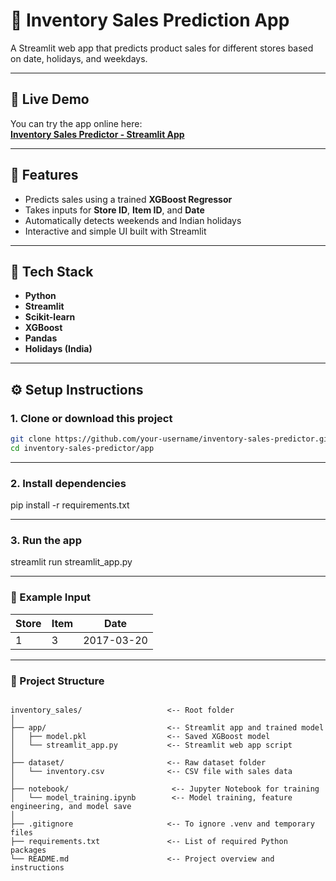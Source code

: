 # 🧠 Inventory Sales Prediction App

A Streamlit web app that predicts product sales for different stores based on date, holidays, and weekdays.

---

## 🚀 Live Demo

You can try the app online here:  
[**Inventory Sales Predictor - Streamlit App**](https://inventory-sales-predictor-nfp4qxwoodi84efvhwhuqc.streamlit.app/)

---
## 🚀 Features
- Predicts sales using a trained **XGBoost Regressor**
- Takes inputs for **Store ID**, **Item ID**, and **Date**
- Automatically detects weekends and Indian holidays
- Interactive and simple UI built with Streamlit

---

## 🧰 Tech Stack
- **Python**
- **Streamlit**
- **Scikit-learn**
- **XGBoost**
- **Pandas**
- **Holidays (India)**

---

## ⚙️ Setup Instructions

### 1. Clone or download this project
```bash
git clone https://github.com/your-username/inventory-sales-predictor.git
cd inventory-sales-predictor/app

```
---

### 2. Install dependencies

pip install -r requirements.txt

---

### 3. Run the app

streamlit run streamlit_app.py

---

### 🧩 Example Input

| Store | Item | Date       |
| ----- | ---- | ---------- |
| 1     | 3    | 2017-03-20 |

---

### 📁 Project Structure

```

inventory_sales/                   <-- Root folder
│
├── app/                           <-- Streamlit app and trained model
│   ├── model.pkl                  <-- Saved XGBoost model
│   └── streamlit_app.py           <-- Streamlit web app script
│
├── dataset/                       <-- Raw dataset folder
│   └── inventory.csv              <-- CSV file with sales data
│
├── notebook/                       <-- Jupyter Notebook for training
│   └── model_training.ipynb        <-- Model training, feature engineering, and model save
│
├── .gitignore                     <-- To ignore .venv and temporary files
├── requirements.txt               <-- List of required Python packages
└── README.md                      <-- Project overview and instructions


```